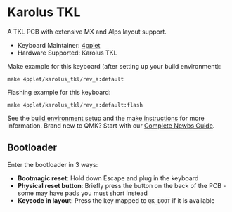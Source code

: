 # Karolus TKL

A TKL PCB with extensive MX and Alps layout support.

* Keyboard Maintainer: [4pplet](https://github.com/4pplet)
* Hardware Supported: Karolus TKL

Make example for this keyboard (after setting up your build environment):

    make 4pplet/karolus_tkl/rev_a:default

Flashing example for this keyboard:

    make 4pplet/karolus_tkl/rev_a:default:flash

See the [build environment setup](https://docs.qmk.fm/#/getting_started_build_tools) and the [make instructions](https://docs.qmk.fm/#/getting_started_make_guide) for more information. Brand new to QMK? Start with our [Complete Newbs Guide](https://docs.qmk.fm/#/newbs).

## Bootloader

Enter the bootloader in 3 ways:

* **Bootmagic reset**: Hold down Escape and plug in the keyboard
* **Physical reset button**: Briefly press the button on the back of the PCB - some may have pads you must short instead
* **Keycode in layout**: Press the key mapped to `QK_BOOT` if it is available
